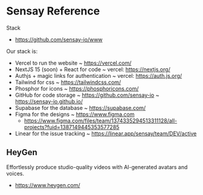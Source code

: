 # Sensay Reference

Stack
* https://github.com/sensay-io/www

Our stack is:

* Vercel to run the website ~ https://vercel.com/
* NextJS 15 (soon) + React for code ~ vercel: https://nextjs.org/
* Authjs + magic links for authentication ~ vercel: https://auth.js.org/
* Tailwind for css ~ https://tailwindcss.com/
* Phosphor for icons ~ https://phosphoricons.com/
* GitHub for code storage ~ https://github.com/sensay-io ~ https://sensay-io.github.io/
* Supabase for the database ~ https://supabase.com/
* Figma for the designs ~ https://www.figma.com
  * https://www.figma.com/files/team/1374335294513311128/all-projects?fuid=1387149445353577285
* Linear for the issue tracking ~ https://linear.app/sensay/team/DEV/active


## HeyGen

Effortlessly produce studio-quality videos with AI-generated avatars and voices.

* https://www.heygen.com/
